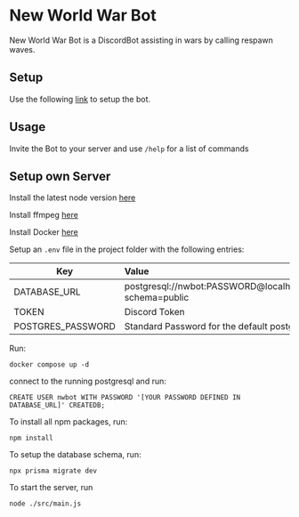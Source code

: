 # New World War Bot

New World War Bot is a DiscordBot assisting in wars by calling respawn waves.

## Setup

Use the following [link](https://discord.com/oauth2/authorize?client_id=962099365672001586&permissions=3155968&scope=applications.commands%20bot) to setup the bot.

## Usage
Invite the Bot to your server and use `/help` for a list of commands

## Setup own Server
Install the latest node version [here](https://nodejs.org/en/download/)

Install ffmpeg [here](https://ffmpeg.org/download.html)

Install Docker [here](https://docs.docker.com/get-docker/)

Setup an `.env` file in the project folder with the following entries:

| Key           | Value         |
| ------------- |:--------------| 
| DATABASE_URL  | postgresql://nwbot:PASSWORD@localhost:5432/nwbot?schema=public |
| TOKEN         | Discord Token |
| POSTGRES_PASSWORD | Standard Password for the default postgres user      | 

Run:
```
docker compose up -d
```
connect to the running postgresql and run:
```
CREATE USER nwbot WITH PASSWORD '[YOUR PASSWORD DEFINED IN DATABASE_URL]' CREATEDB;
```

To install all npm packages, run:
```
npm install
```
To setup the database schema, run:
```
npx prisma migrate dev
```
To start the server, run
```
node ./src/main.js
```
